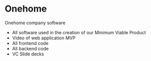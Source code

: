 # Onehome
Onehome company software

- All software used in the creation of our Minimum Viable Product
- Video of web application MVP
- All frontend code
- All backend code
- VC Slide decks 
